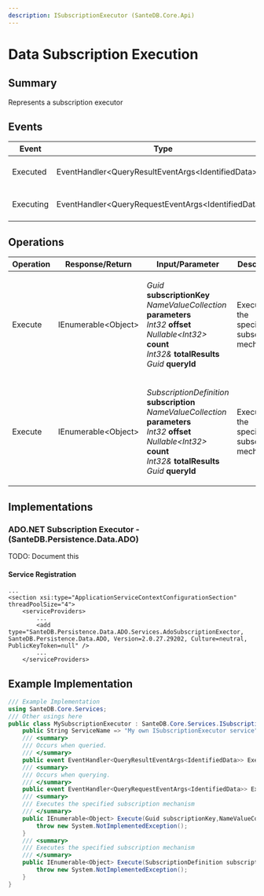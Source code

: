 ```yaml
---
description: ISubscriptionExecutor (SanteDB.Core.Api)
---
```


# Data Subscription Execution

## Summary

Represents a subscription executor

## Events

| Event     | Type                                                  | Description           |
| --------- | ----------------------------------------------------- | --------------------- |
| Executed  | EventHandler\<QueryResultEventArgs\<IdentifiedData>>  | Occurs when queried.  |
| Executing | EventHandler\<QueryRequestEventArgs\<IdentifiedData>> | Occurs when querying. |

## Operations

| Operation | Response/Return      | Input/Parameter                                                                                                                                                                                                                                                                                                                    | Description                                   |
| --------- | -------------------- | ---------------------------------------------------------------------------------------------------------------------------------------------------------------------------------------------------------------------------------------------------------------------------------------------------------------------------------- | --------------------------------------------- |
| Execute   | IEnumerable\<Object> | <p><em>Guid</em> <strong>subscriptionKey</strong><br><em>NameValueCollection</em> <strong>parameters</strong><br><em>Int32</em> <strong>offset</strong><br><em>Nullable&#x3C;Int32></em> <strong>count</strong><br><em>Int32&#x26;</em> <strong>totalResults</strong><br><em>Guid</em> <strong>queryId</strong></p>                | Executes the specified subscription mechanism |
| Execute   | IEnumerable\<Object> | <p><em>SubscriptionDefinition</em> <strong>subscription</strong><br><em>NameValueCollection</em> <strong>parameters</strong><br><em>Int32</em> <strong>offset</strong><br><em>Nullable&#x3C;Int32></em> <strong>count</strong><br><em>Int32&#x26;</em> <strong>totalResults</strong><br><em>Guid</em> <strong>queryId</strong></p> | Executes the specified subscription mechanism |

## Implementations

### ADO.NET Subscription Executor - (SanteDB.Persistence.Data.ADO)

TODO: Document this

#### Service Registration

```markup
...
<section xsi:type="ApplicationServiceContextConfigurationSection" threadPoolSize="4">
    <serviceProviders>
        ...
        <add type="SanteDB.Persistence.Data.ADO.Services.AdoSubscriptionExector, SanteDB.Persistence.Data.ADO, Version=2.0.27.29202, Culture=neutral, PublicKeyToken=null" />
        ...
    </serviceProviders>
```

## Example Implementation

```csharp
/// Example Implementation
using SanteDB.Core.Services;
/// Other usings here
public class MySubscriptionExecutor : SanteDB.Core.Services.ISubscriptionExecutor { 
    public String ServiceName => "My own ISubscriptionExecutor service";
    /// <summary>
    /// Occurs when queried.
    /// </summary>
    public event EventHandler<QueryResultEventArgs<IdentifiedData>> Executed;
    /// <summary>
    /// Occurs when querying.
    /// </summary>
    public event EventHandler<QueryRequestEventArgs<IdentifiedData>> Executing;
    /// <summary>
    /// Executes the specified subscription mechanism
    /// </summary>
    public IEnumerable<Object> Execute(Guid subscriptionKey,NameValueCollection parameters,Int32 offset,Nullable<Int32> count,Int32& totalResults,Guid queryId){
        throw new System.NotImplementedException();
    }
    /// <summary>
    /// Executes the specified subscription mechanism
    /// </summary>
    public IEnumerable<Object> Execute(SubscriptionDefinition subscription,NameValueCollection parameters,Int32 offset,Nullable<Int32> count,Int32& totalResults,Guid queryId){
        throw new System.NotImplementedException();
    }
}
```
